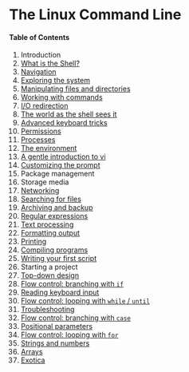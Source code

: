 # The Linux Command Line

#### Table of Contents

1. Introduction
2. [What is the Shell?](LinuxCommandLine-1.md#ch-2--what-is-the-shell)
3. [Navigation](LinuxCommandLine-1.md#ch-3--navigation)
4. [Exploring the system](LinuxCommandLine-1.md#ch-4--exploring-the-system)
5. [Manipulating files and directories](LinuxCommandLine-1.md#ch-5--manipulating-files-and-directories)
6. [Working with commands](LinuxCommandLine-1.md#ch-6--working-with-commands)
7. [I/O redirection]()
8. [The world as the shell sees it]()
9. [Advanced keyboard tricks]()
10. [Permissions]()
11. [Processes]()
12. [The environment]()
13. [A gentle introduction to vi]()
14. [Customizing the prompt]()
15. Package management
16. Storage media
17. [Networking]()
18. [Searching for files]()
19. [Archiving and backup]()
20. [Regular expressions]()
21. [Text processing]()
22. [Formatting output]()
23. [Printing]()
24. [Compiling programs]()
25. [Writing your first script]()
26. Starting a project
27. [Top-down design]()
28. [Flow control: branching with `if`]()
29. [Reading keyboard input]()
30. [Flow control: looping with `while` / `until`]()
31. [Troubleshooting]()
32. [Flow control: branching with `case`]()
33. [Positional parameters]()
34. [Flow control: looping with `for`]()
35. [Strings and numbers]()
36. [Arrays]()
37. [Exotica]()
